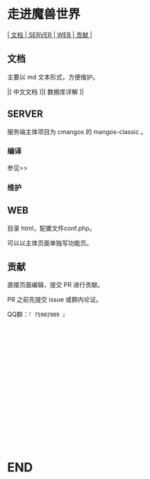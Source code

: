 # 走进魔兽世界

|[ 文档 ](#文档)
|[ SERVER ](#server)
|[ WEB ](#web)
|[ 贡献 ](#贡献)
|

## 文档

主要以 md 文本形式，方便维护。

|[ 中文文档 ]|[ 数据库详解 ]|

## SERVER

服务端主体项目为 cmangos 的 mangos-classic 。

### 编译

参见>>

### 维护



## WEB

目录 html，配置文件conf.php。

可以以主体页面单独写功能页。

## 贡献

直接页面编辑，提交 PR 进行贡献。

PR 之前先提交 issue 或群内论证。

QQ群：`『 75902909 』`



















<br><br><br><br><br><br><br><br><br><br><br><br><br><br><br><br>
# END